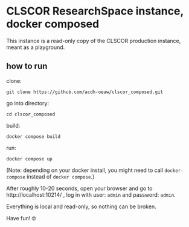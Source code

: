 
# CLSCOR ResearchSpace instance, docker composed

This instance is a read-only copy of the CLSCOR production instance, meant as a playground.

## how to run

clone:
```
git clone https://github.com/acdh-oeaw/clscor_composed.git
```

go into directory:
```
cd clscor_composed
```

build: 
```
docker compose build
```

run:
```
docker compose up
```

(Note: depending on your docker install, you might need to call `docker-compose` instead of `docker
compose`.)

After roughly 10-20 seconds, open your browser and go to http://localhost:10214/ , log in with user:
`admin` and password: `admin`.

Everything is local and read-only, so nothing can be broken. 

Have fun! 🤓

